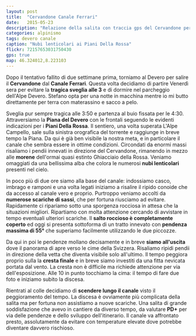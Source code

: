 ```yaml
---
layout: post
title:  "Cervandone Canale Ferrari"
date:   2015-05-23
description: "Relazione della salita con traccia gps del Cervandone per il Canale Ferrari con partenza dall'Alpe Devero"
categories: alpinismo
tags: devero canale
caption: "Nubi lenticolari ai Piani Della Rossa"
flickr: 72157653031750430
gps: true
map: 46.324012,8.223103
---
```


Dopo il tentativo fallito di due settimane prima, torniamo al Devero per salire il **Cervandone** dal **Canale Ferrari**. Questa volta decidiamo di partire Venerdì sera per evitare la  **tragica sveglia alle 3** e di dormire nel parcheggio dell'Alpe Devero. Stefano opta per una notte in macchina mentre io mi butto direttamente per terra con materassino e sacco a pelo.

Sveglia pur sempre tragica alle 3:50 e partenza al buio fissata per le 4:30. Attraversiamo la  **Piana del Devero** con le frontali seguendo le evidenti indicazioni per i  **Piani Della Rossa**. Il sentiero, una volta superata L'Alpe Campello, sale sulla sinistra orografica del torrente e raggiunge in breve tempo la Piana. Da qui è già ben visibile la nostra meta, e in particolare il canale che sembra essere in ottime condizioni. Circondati da enormi massi risaliamo i pendii innevati in direzione del Cervandone, rimanendo in mezzo alle  **morene** dell'ormai quasi estinto Ghiacciaio della Rossa. Veniamo omaggiati da una bellissima alba che colora le numerosi  **nubi lenticolari** presenti nel cielo.

In poco più di due ore siamo alla base del canale: indossiamo casco, imbrago e ramponi e una volta legati iniziamo a risalire il ripido conoide che da accesso al canale vero e proprio. Purtroppo veniamo accolti da **numerose scariche di sassi**, che per fortuna riusciamo ad evitare. Rapidamente ci ripariamo sotto una sporgenza rocciosa in attesa che la situazioni migliori. Ripartiamo con molta attenzione cercando di avvistare in tempo eventuali ulteriori scariche. Il  **salto roccioso è completamente coperto** ed oggi si presenta sottoforma di un tratto innevato con **pendenza massima di 55°** che superiamo facilmente utilizzando le due piccozze.

Da qui in poi le pendenze mollano decisamente e in breve  **siamo all'uscita** dove il panorama di apre verso le cime della Svizzera. Risaliamo ripidi pendii in direzione della vetta che diventa visibile solo all'ultimo. Il tempo peggiora proprio sulla la  **cresta finale** e in breve siamo investiti da una fitta nevicata portata dal vento. La cresta non è difficile ma richiede attenzione per via dell'esposizione. Alle 10 in punto tocchiamo la cima: il tempo di fare due foto e iniziamo subito la discesa.

Rientrati al colle decidiamo di  **scendere lungo il canale** visto il peggioramento del tempo. La discesa è ovviamente più complicata della salita ma per fortuna non assistiamo a nuove scariche. Una salita di grande soddisfazione che avevo in cantiere da diverso tempo, da valutare  **PD+** per via delle pendenze e dello sviluppo dell'itinerario. Il canale va affrontato presto, assolutamente da evitare con temperature elevate dove potrebbe diventare davvero rischioso.